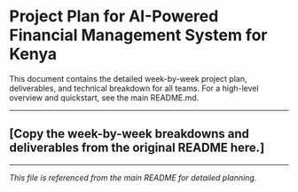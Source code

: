 # Project Plan for AI-Powered Financial Management System for Kenya

This document contains the detailed week-by-week project plan, deliverables, and technical breakdown for all teams. For a high-level overview and quickstart, see the main README.md.

---

## [Copy the week-by-week breakdowns and deliverables from the original README here.]

---

*This file is referenced from the main README for detailed planning.*
